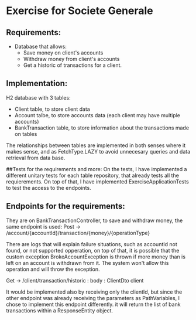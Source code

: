 # Exercise for Societe Generale

## Requirements:
- Database that allows:
  - Save money on client's accounts
  - Withdraw money from client's accounts
  - Get a historic of transactions for a client.

## Implementation:
H2 database with 3 tables:
- Client table, to store client data
- Account talbe, to store accounts data (each client may have multiple accounts)
- BankTransaction table, to store information about the transactions made on tables

The relationships between tables are implemented in both senses where it makes sense, and as FetchType.LAZY to avoid
unnecesary queries and data retrieval from data base.

##Tests for the requirements and more:
On the tests, I have implemented a different unitary tests for each table repository, that already tests
all the requierements.
On top of that, I have implemented ExerciseApplicationTests to test the access to the endpoints.

## Endpoints for the requirements:
They are on BankTransactionController, to save and withdraw money, the same endpoint is used:
Post -> /account/{accountId}/transaction/{money}/{operationType}

There are logs that will explain failure situations, such as accountId not found, or not supported opperation, on top
of that, it is possible that the custom exception BrokeAccountException is thrown if more money than is left on an 
account is withdrawn from it. The system won't allow this operation and will throw the exception.

Get -> /client/transaction/historic : body : ClientDto client

It would be implemented also by receiving only the clientId, but since the other endpoint was already receiving the 
parameters as PathVariables, I chose to implement this endpoint differently. it will return the list of bank transactions
within a ResponseEntity object.